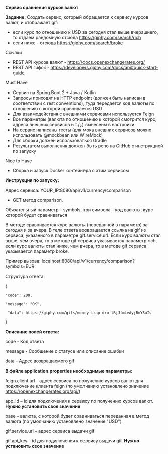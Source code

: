 **Сервис сравнения курсов валют**

**Задание:**
Создать сервис, который обращается к сервису курсов валют, и отображает gif:

- если курс по отношению к USD за сегодня стал выше вчерашнего, то отдаем рандомную отсюда https://giphy.com/search/rich
- если ниже - отсюда https://giphy.com/search/broke

Ссылки
- REST API курсов валют - https://docs.openexchangerates.org/
- REST API гифок - https://developers.giphy.com/docs/api#quick-start-guide

Must Have
- Сервис на Spring Boot 2 + Java / Kotlin
- Запросы приходят на HTTP endpoint (должен быть написан в соответствии с rest conventions), туда передается код валюты по отношению с которой сравнивается USD
- Для взаимодействия с внешними сервисами используется Feign
- Все параметры (валюта по отношению к которой смотрится курс, адреса внешних сервисов и т.д.) вынесены в настройки
- На сервис написаны тесты (для мока внешних сервисов можно использовать @mockbean или WireMock)
- Для сборки должен использоваться Gradle
- Результатом выполнения должен быть репо на GitHub с инструкцией по запуску

Nice to Have
- Сборка и запуск Docker контейнера с этим сервисом



**Инструкция по запуску:**

Адрес сервиса: YOUR_IP:8080/api/v1/currency/comparison

- GET метод comparison. 

Обязательный параметр – symbols, три символа – код валюты, курс которой будет сравниваться

В методе сравнивается курс валюты (переданной в параметр) за сегодня и за вчера. 
В теле ответа возвращается ссылка на gif из сервиса, указанного в параметре gif.service.url. 
Если курс валюты стал выше, чем вчера, то в методе gif сервиса указывается параметр rich, если курс валюты стал ниже, чем вчера, то в методе gif сервиса указывается параметр broke.


Пример вызова: localhost:8080/api/v1/currency/comparison?symbols=EUR

Структура ответа:

{

    "code": 200,
    
    "message": "OK",
    
     "data": https://giphy.com/gifs/money-trap-dro-lRjJfmLvAyjBmY8uIs
     
}

**Описание полей ответа:**

code	  - Код ответа

message -	Сообщение о статусе или описание ошибки

data	  - Адрес возвращаемого gif


**В файле application.properties необходимые параметры:**

feign.client.url  - адрес сервиса по получению курсов валют для подключение клиента feign (по умолчанию установлено значение https://openexchangerates.org/api/)

app_id – id для подключения к сервису по получению курсов валют. **Нужно установить свое значение**

base – валюта, с которой будет сравниваться переданная в метод валюта (по умолчанию установлено значение "USD")

gif.service.url – адрес сервиса выдачи gif

gif.api_key – id для подключения к сервису выдачи gif. **Нужно установить свое значение**
